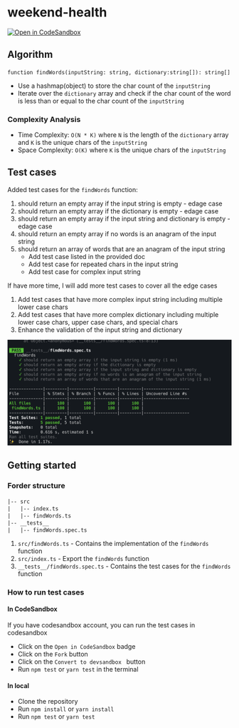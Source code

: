 # weekend-health

[![Open in CodeSandbox](https://img.shields.io/badge/Open_in-CodeSandbox-659df7.svg?style=flat-square)](https://codesandbox.io/s/github/neoskx/weekend-health)

## Algorithm

`function findWords(inputString: string, dictionary:string[]): string[]`

- Use a hashmap(object) to store the char count of the `inputString`
- Iterate over the `dictionary` array and check if the char count of the word is less than or equal to the char count of the `inputString`

### Complexity Analysis

- Time Complexity: `O(N * K)` where `N` is the length of the `dictionary` array and `K` is the unique chars of the `inputString`
- Space Complexity: `O(K)` where `K` is the unique chars of the `inputString`

## Test cases

Added test cases for the `findWords` function:

1. should return an empty array if the input string is empty - edage case
2. should return an empty array if the dictionary is empty - edage case
3. should return an empty array if the input string and dictionary is empty - edage case
4. should return an empty array if no words is an anagram of the input string
5. should return an array of words that are an anagram of the input string
   - Add test case listed in the provided doc
   - Add test case for repeated chars in the input string
   - Add test case for complex input string

If have more time, I will add more test cases to cover all the edge cases
1. Add test cases that have more complex input string including multiple lower case chars
2. Add test cases that have more complex dictionary including multiple lower case chars, upper case chars, and special chars
3. Enhance the validation of the input string and dictionary

![alt text](image.png)

## Getting started
### Forder structure
```
|-- src
|   |-- index.ts
|   |-- findWords.ts
|-- __tests__
|   |-- findWords.spec.ts
```
1. `src/findWords.ts` - Contains the implementation of the `findWords` function
2. `src/index.ts` - Export the `findWords` function
3. `__tests__/findWords.spec.ts` - Contains the test cases for the `findWords` function

### How to run test cases

#### In CodeSandbox
If you have codesandbox account, you can run the test cases in codesandbox

- Click on the `Open in CodeSandbox` badge
- Click on the `Fork` button
- Click on the `Convert to devsandbox ` button
- Run `npm test` or `yarn test` in the terminal

#### In local

- Clone the repository
- Run `npm install` or `yarn install`
- Run `npm test` or `yarn test`
